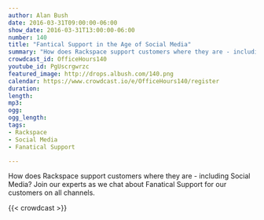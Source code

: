 ```yaml
---
author: Alan Bush
date: 2016-03-31T09:00:00-06:00
show_date: 2016-03-31T13:00:00-06:00
number: 140
title: "Fantical Support in the Age of Social Media"
summary: "How does Rackspace support customers where they are - including Social Media? Join our experts as we chat about Fanatical Support for our customers on all channels."
crowdcast_id: OfficeHours140
youtube_id: PgUscrgwrzc
featured_image: http://drops.albush.com/140.png
calendar: https://www.crowdcast.io/e/OfficeHours140/register
duration:
length:
mp3:
ogg:
ogg_length:
tags:
- Rackspace
- Social Media
- Fanatical Support

---
```

How does Rackspace support customers where they are - including Social Media? Join our experts as we chat about Fanatical Support for our customers on all channels.

<!--more-->

{{< crowdcast >}}
